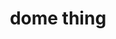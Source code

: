 ---
pid: RS228
title: dome thing
location_transcription: In a park
zipcode: '19104'
outside_phl: 
neighborhood: University City,Belmont,Parkside,Powelton Village
age: '11'
age_range: 6-13
instagram: 
image_file_name: RS_228.jpg
proposal_transcription: 
topic: Unknown
topic_summary: '0'
type: Infrastructure,Space
keywords_other: Dome
credit: Grover80
image_labels: A large dome
twitter: 
facebook: 
permalink: "/monuments/rs228/"
layout: item-page
---